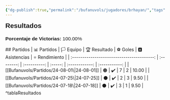 ```yaml
---
{"dg-publish":true,"permalink":"/bufanuvols/jugadores/brhayan/","tags":["estadisticas"],"noteIcon":""}
---
```



<span><span><strong style="font-size:1.5em; font-family:&quot;Poppins&quot;, sans-serif;">Resultados</strong></span></span><div style="width: 70%; margin: 0px auto;"><canvas height="0" width="0" style="display: block; box-sizing: border-box; height: 0px; width: 0px;"></canvas></div><p><span><div style="text-align: left; margin-top: 20px; font-family: 'Poppins', sans-serif; font-size: 1.1em;">
	<strong>Porcentaje de Victorias: </strong>
	<span>100.00%</span>
</div></span></p>
## Partidos
|                📊 Partidos                 | 🏳️ Equipo | 🏆 Resultado | ⚽ Goles | 🅰 Asistencias | ⭐ Rendimiento |
| :----------------------------------------: | :--------: | :----------: | :-----: | :------------: | :-----------: |
| [[Bufanuvols/Partidos/24-08-01\|24-08-01]] |     🟠     |      ✔️      |    7    |       2        |     10.00     |
| [[Bufanuvols/Partidos/24-07-25\|24-07-25]] |     ⚫      |      ✔️      |    2    |       3        |     9.50      |
|                [[Bufanuvols/Partidos/24-07-18\|24-07-18]]                |     ⚫      |      ✔️      |    3    |       1        |     9.50      |
^tablaResultados